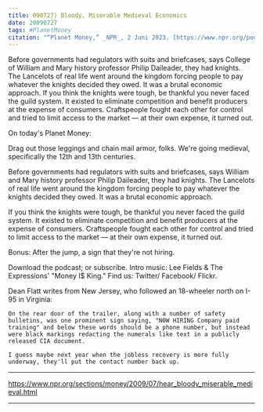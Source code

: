 ```yaml
---
title: 090727) Bloody, Miserable Medieval Economics
date: 20090727
tags: #PlanetMoney
citation: "“Planet Money,” _NPR_, 2 Juni 2023. [https://www.npr.org/podcasts/510289/planet-money](https://www.npr.org/podcasts/510289/planet-money) (diakses 4 Juni 2023)."
---
```


Before governments had regulators with suits and briefcases, says College of William and Mary history professor Philip Daileader, they had knights. The Lancelots of real life went around the kingdom forcing people to pay whatever the knights decided they owed. It was a brutal economic approach. If you think the knights were tough, be thankful you never faced the guild system. It existed to eliminate competition and benefit producers at the expense of consumers. Craftspeople fought each other for control and tried to limit access to the market — at their own expense, it turned out.

On today's Planet Money:

Drag out those leggings and chain mail armor, folks. We're going medieval, specifically the 12th and 13th centuries.

Before governments had regulators with suits and briefcases, says William and Mary history professor Philip Daileader, they had knights. The Lancelots of real life went around the kingdom forcing people to pay whatever the knights decided they owed. It was a brutal economic approach.

If you think the knights were tough, be thankful you never faced the guild system. It existed to eliminate competition and benefit producers at the expense of consumers. Craftspeople fought each other for control and tried to limit access to the market — at their own expense, it turned out.

Bonus: After the jump, a sign that they're not hiring.

Download the podcast; or subscribe. Intro music: Lee Fields & The Expressions' "Money I$ King." Find us: Twitter/ Facebook/ Flickr.

Dean Flatt writes from New Jersey, who followed an 18-wheeler north on I-95 in Virginia:

    On the rear door of the trailer, along with a number of safety bulletins, was one prominent sign saying, "NOW HIRING Company paid training" and below these words should be a phone number, but instead were black markings redacting the numerals like text in a publicly released CIA document.

    I guess maybe next year when the jobless recovery is more fully underway, they'll put the contact number back up.


----

https://www.npr.org/sections/money/2009/07/hear_bloody_miserable_medieval.html



----
